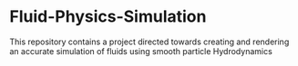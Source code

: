 # Fluid-Physics-Simulation
This repository contains a project directed towards creating and rendering an accurate simulation of fluids using smooth particle Hydrodynamics
